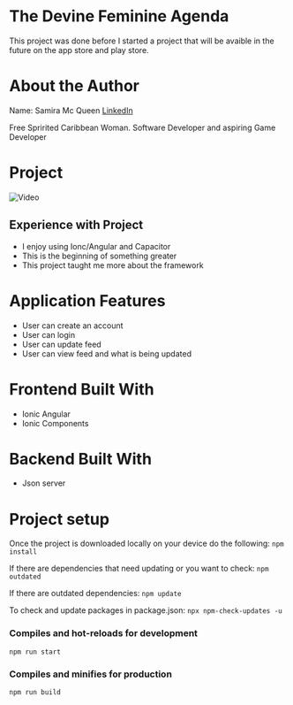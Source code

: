 # The Devine Feminine Agenda

This project was done before I started a project that will be avaible in the future on the app store and play store. 

# About the Author

Name: Samira Mc Queen
[LinkedIn](https://www.linkedin.com/in/samira-mc-queen-1882431a7/)

Free Spririted Caribbean Woman.
Software Developer and aspiring Game Developer

# Project 

![Video](src/assets/social-app.gif)

## Experience with Project

- I enjoy using Ionc/Angular and Capacitor
- This is the beginning of something greater
- This project taught me more about the framework

# Application Features

- User can create an account
- User can login
- User can update feed
- User can view feed and what is being updated

# Frontend Built With

- Ionic Angular
- Ionic Components

# Backend Built With

- Json server

# Project setup

Once the project is downloaded locally on your device do the following:
`
npm install
`

If there are dependencies that need updating or you want to check:
`
npm outdated
`

If there are outdated dependencies:
`
npm update
`

To check and update packages in package.json:
`
npx npm-check-updates -u
`

### Compiles and hot-reloads for development

`
npm run start
`

### Compiles and minifies for production

`
npm run build
`
